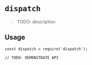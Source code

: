 # `dispatch`

> TODO: description

## Usage

```
const dispatch = require('dispatch');

// TODO: DEMONSTRATE API
```
